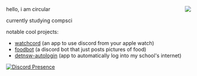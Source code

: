 <img align="right" src="https://github-readme-stats.vercel.app/api?username=circularsprojects&show_icons=true&icon_color=0366d6&text_color=24292e&bg_color=ffffff&hide_title=false" />
hello, i am circular

currently studying compsci

notable cool projects:
- [watchcord](https://watchcord.dev) (an app to use discord from your apple watch)
- [foodbot](https://circulars.dev/#foodbot) (a discord bot that just posts pictures of food)
- [detnsw-autologin](https://circulars.dev/#detnsw) (app to automatically log into my school's internet)

[![Discord Presence](https://lanyard.cnrad.dev/api/305243321784336384)](https://discord.com/users/305243321784336384)
